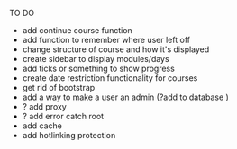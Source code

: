 TO DO

<!-- - install rate limiter  -->
<!-- - create .env files for credentials -->
<!-- - link contact form to smtp -->
<!-- - add delete account function -->
<!-- - add leave course function -->

- add continue course function
- add function to remember where user left off
- change structure of course and how it's displayed
- create sidebar to display modules/days
- add ticks or something to show progress
- create date restriction functionality for courses
- get rid of bootstrap
- add a way to make a user an admin (?add to database )
- ? add proxy
- ? add error catch root
- add cache
- add hotlinking protection
